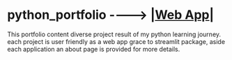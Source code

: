 # python_portfolio ----> |<a href="https://share.streamlit.io/rekidiang2/p02_python_portfolio/main/app.py" target="_blank">Web App</a>|

This portfolio content diverse          project result of my python learning journey. each project is user friendly  as a web app grace to streamlit package, aside each application an about page is provided for more details.
